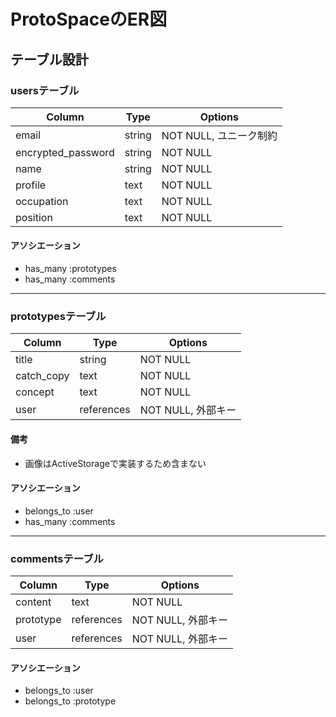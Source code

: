 # ProtoSpaceのER図

## テーブル設計

### usersテーブル
| Column            | Type         | Options                        |
|--------------------|----------|----------------------------|
| email            | string   | NOT NULL, ユニーク制約      |
| encrypted_password | string   | NOT NULL                   |
| name             | string   | NOT NULL                   |
| profile          | text     | NOT NULL                   |
| occupation       | text     | NOT NULL                   |
| position        | text     | NOT NULL                   |

#### アソシエーション
- has_many :prototypes
- has_many :comments

---

### prototypesテーブル
| Column      | Type          | Options                     |
|-------------|-----------|-------------------------|
| title      | string    | NOT NULL               |
| catch_copy | text      | NOT NULL               |
| concept    | text      | NOT NULL               |
| user       | references | NOT NULL, 外部キー     |

#### 備考
- 画像はActiveStorageで実装するため含まない

#### アソシエーション
- belongs_to :user
- has_many :comments

---

### commentsテーブル
| Column    | Type          | Options                     |
|-----------|-----------|-------------------------|
| content  | text      | NOT NULL               |
| prototype | references | NOT NULL, 外部キー     |
| user     | references | NOT NULL, 外部キー     |

#### アソシエーション
- belongs_to :user
- belongs_to :prototype